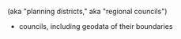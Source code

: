 (aka "planning districts," aka "regional councils")

* councils, including geodata of their boundaries
